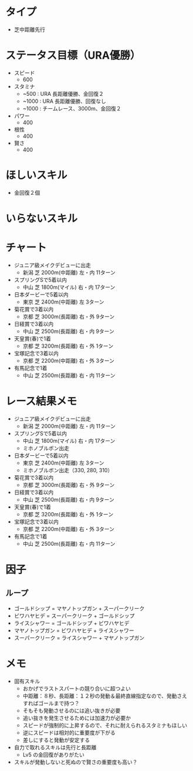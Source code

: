 
# タイプ
- 芝中距離先行

# ステータス目標（URA優勝）
- スピード
    - 600
- スタミナ
    - ~500 : URA 長距離優勝、金回復２
    - ~1000 : URA 長距離優勝、回復なし
    - ~1000 : チームレース、3000m、金回復２
- パワー
    - 400
- 根性
    - 400
- 賢さ
    - 400

# ほしいスキル
- 金回復２個


# いらないスキル

# チャート
- ジュニア級メイクデビューに出走
    - 新潟	芝	2000m(中距離)	左・内	11ターン
- スプリングSで5着以内
    - 中山	芝	1800m(マイル)	右・内	17ターン
- 日本ダービーで5着以内
    - 東京	芝	2400m(中距離)	左	3ターン
- 菊花賞で3着以内
    - 京都	芝	3000m(長距離)	右・外	9ターン
- 日経賞で3着以内
    - 中山	芝	2500m(長距離)	右・内	9ターン
- 天皇賞(春)で1着
    - 京都	芝	3200m(長距離)	右・外	1ターン
- 宝塚記念で3着以内
    - 京都	芝	2200m(中距離)	右・外	3ターン
- 有馬記念で1着
    - 中山	芝	2500m(長距離)	右・内	11ターン


# レース結果メモ

- ジュニア級メイクデビューに出走
    - 新潟	芝	2000m(中距離)	左・内	11ターン
- スプリングSで5着以内
    - 中山	芝	1800m(マイル)	右・内	17ターン
    - ミホノブルボン出走
- 日本ダービーで5着以内
    - 東京	芝	2400m(中距離)	左	3ターン
    - ミホノブルボン出走（330, 280, 310）
- 菊花賞で3着以内
    - 京都	芝	3000m(長距離)	右・外	9ターン
- 日経賞で3着以内
    - 中山	芝	2500m(長距離)	右・内	9ターン
- 天皇賞(春)で1着
    - 京都	芝	3200m(長距離)	右・外	1ターン
- 宝塚記念で3着以内
    - 京都	芝	2200m(中距離)	右・外	3ターン
- 有馬記念で1着
    - 中山	芝	2500m(長距離)	右・内	11ターン

# 因子

## ループ
- ゴールドシップ = マヤノトップガン + スーパークリーク
- ビワハヤヒデ = スーパークリーク + ゴールドシップ
- ライスシャワー = ゴールドシップ + ビワハヤヒデ
- マヤノトップガン = ビワハヤヒデ + ライスシャワー
- スーパークリーク = ライスシャワー + マヤノトップガン

# メモ
- 固有スキル
    - おかげでラストスパートの競り合いに超つよい
    - 中距離：８秒、長距離：１２秒の発動＆最終直線指定なので、発動さえすればゴールまで持つ？
    - そもそも発動させるのには追い抜きが必要
    - 追い抜きを発生させるためには加速力が必要か
    - スピードが強制的に上昇するので、それに耐えられるスタミナもほしい
    - 逆にスピードは相対的に重要度が下がる
    - 差しにすると発動が安定する
- 自力で取れるスキルは先行と長距離
    - Lv5 の金回復がありがたい
- スキルが発動しないと死ぬので賢さの重要度も高い？